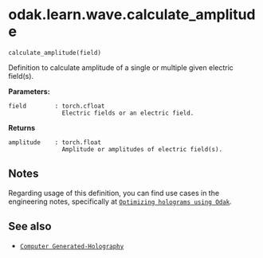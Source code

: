 # odak.learn.wave.calculate_amplitude

`calculate_amplitude(field)`

Definition to calculate amplitude of a single or multiple given electric field(s).
 
**Parameters:**

    field        : torch.cfloat
                   Electric fields or an electric field.
                       
**Returns**

    amplitude    : torch.float
                   Amplitude or amplitudes of electric field(s).

## Notes

Regarding usage of this definition, you can find use cases in the engineering notes, specifically at [`Optimizing holograms using Odak`](../../../notes/hologram_optimization).

## See also

* [`Computer Generated-Holography`](../../../cgh.md)
